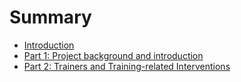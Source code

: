 # Summary

* [Introduction](README.md)
* [Part 1: Project background and introduction]([part_1_project_background_and_introduction]_part1.md)
* [Part 2: Trainers and Training-related Interventions]([part_2_trainers_and_training-related_interventions]_part2.md)

